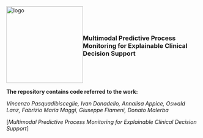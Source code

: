 <div style="display: flex; align-items: center; justify-content: space-between; width: 100%;">
  <img src="https://github.com/user-attachments/assets/7f6f1a68-a566-41b9-a074-605342f220c6" alt="logo" style="width:200px;"/>
  <h3>Multimodal Predictive Process Monitoring for Explainable Clinical Decision Support</h3>
</div>



**The repository contains code referred to the work:**

*Vincenzo Pasquadibisceglie, Ivan Donadello, Annalisa Appice, Oswald Lanz, Fabrizio Maria Maggi, Giuseppe Fiameni, Donato Malerba*


[*Multimodal Predictive Process Monitoring for Explainable Clinical Decision Support*]
